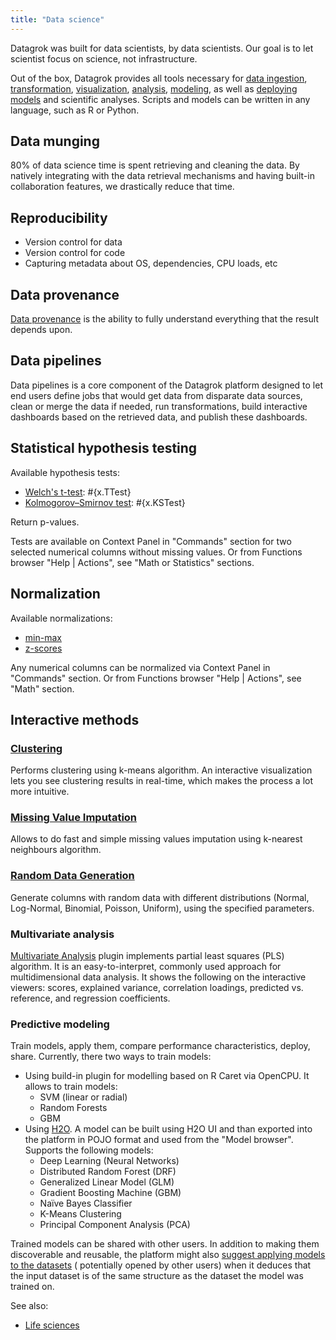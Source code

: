 ```yaml
---
title: "Data science"
---
```


Datagrok was built for data scientists, by data scientists. Our goal is to let scientist focus on science, not
infrastructure.

Out of the box, Datagrok provides all tools necessary for
[data ingestion](../access/files/files.mdx),
[transformation](../transform/data-wrangling.md),
[visualization](../visualize/viewers/viewers.md),
[analysis](../explore/exploratory-data-analysis.md),
[modeling](predictive-modeling.md), as well as [deploying models](predictive-modeling.md#deployment)
and scientific analyses. Scripts and models can be written in any language, such as R or Python.

## Data munging

80% of data science time is spent retrieving and cleaning the data. By natively integrating with the data retrieval
mechanisms and having built-in collaboration features, we drastically reduce that time.

## Reproducibility

* Version control for data
* Version control for code
* Capturing metadata about OS, dependencies, CPU loads, etc

## Data provenance

[Data provenance](../govern/data-provenance.md) is the ability to fully understand everything that the result depends
upon.

## Data pipelines

Data pipelines is a core component of the Datagrok platform designed to let end users define
jobs that would get data from disparate data sources, clean or merge the data if needed, run transformations, build
interactive dashboards based on the retrieved data, and publish these dashboards.

## Statistical hypothesis testing

Available hypothesis tests:

* [Welch's t-test](https://en.wikipedia.org/wiki/Welch%27s_t-test): #{x.TTest}
* [Kolmogorov–Smirnov test](https://en.wikipedia.org/wiki/Kolmogorov–Smirnov_test): #{x.KSTest}

Return p-values.

Tests are available on Context Panel in "Commands" section for two selected numerical columns without missing values. Or
from Functions browser "Help | Actions", see "Math or Statistics"
sections.

## Normalization

Available normalizations:

* [min-max](https://en.wikipedia.org/wiki/Feature_scaling)
* [z-scores](https://en.wikipedia.org/wiki/Standard_score)

Any numerical columns can be normalized via Context Panel in "Commands" section. Or from Functions browser "Help |
Actions", see "Math" section.

## Interactive methods

### [Clustering](../explore/cluster-data.md)

Performs clustering using k-means algorithm. An interactive visualization lets you see clustering results in real-time,
which makes the process a lot more intuitive.

### [Missing Value Imputation](../transform/missing-values-imputation.md)

Allows to do fast and simple missing values imputation using k-nearest neighbours algorithm.

### [Random Data Generation](../transform/random-data.md)

Generate columns with random data with different distributions (Normal, Log-Normal, Binomial, Poisson, Uniform), using
the specified parameters.

### Multivariate analysis

[Multivariate Analysis](../explore/multivariate-analysis/pls.md) plugin implements partial least squares (PLS)
algorithm. It is an easy-to-interpret, commonly used approach for multidimensional data analysis. It shows the following
on the interactive viewers: scores, explained variance, correlation loadings, predicted vs. reference, and regression
coefficients.

### Predictive modeling

Train models, apply them, compare performance characteristics, deploy, share. Currently, there two ways to train models:

* Using build-in plugin for modelling based on R Caret via OpenCPU. It allows to train models:
  * SVM (linear or radial)
  * Random Forests
  * GBM
* Using [H2O](https://h2o.ai). A model can be built using H2O UI and than exported into the platform in POJO format and
  used from the "Model browser". Supports the following models:
  * Deep Learning (Neural Networks)
  * Distributed Random Forest (DRF)
  * Generalized Linear Model (GLM)
  * Gradient Boosting Machine (GBM)
  * Naïve Bayes Classifier
  * K-Means Clustering
  * Principal Component Analysis (PCA)

Trained models can be shared with other users. In addition to making them discoverable and reusable, the platform might
also [suggest applying models to the datasets](self-learning-platform.md) (
potentially opened by other users) when it deduces that the input dataset is of the same structure as the dataset the
model was trained on.

See also:

* [Life sciences](../solutions/life-sciences.md)
